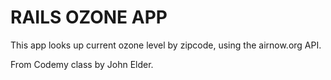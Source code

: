 # RAILS OZONE APP

This app looks up current ozone level by zipcode, using the airnow.org API.


From Codemy class by John Elder.
